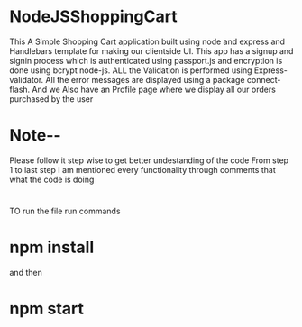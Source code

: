 # NodeJSShoppingCart
This A Simple Shopping Cart application built using node and express and Handlebars template for making our clientside UI.
This app has a signup and signin process which is authenticated using passport.js and encryption is done using bcrypt node-js. 
ALL the Validation is performed using Express-validator.
All the error messages are displayed using a package connect-flash.
And we Also have an Profile page where we display all our orders purchased by the user
# Note--
Please follow it step wise to get better undestanding of the code From step 1 to last step
I am mentioned every functionality through comments that what the code is doing
#
TO run the file run commands
# npm install
and then
#
# npm start
